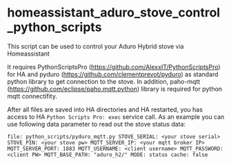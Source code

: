 # homeassistant_aduro_stove_control_python_scripts
This script can be used to control your Aduro Hybrid stove via Homeassistant

It requires PythonScriptsPro (https://github.com/AlexxIT/PythonScriptsPro) for HA and pyduro (https://github.com/clementprevot/pyduro) as standard python library to get connection to the stove. In addition, paho-mqtt (https://github.com/eclipse/paho.mqtt.python) library is required for python mqtt connectifity. 

After all files are saved into HA directories and HA restarted, you has access to HA `Python Scripts Pro: exec` service call.
As an example you can use following data parameter to read out the stove status data:

`
file: python_scripts/pyduro_mqtt.py
STOVE_SERIAL: <your stove serial>
STOVE_PIN: <your stove pw>
MQTT_SERVER_IP: <your mqtt broker IP>
MQTT_SERVER_PORT: 1883
MQTT_USERNAME: <client username>
MQTT_PASSWORD: <client PW>
MQTT_BASE_PATH: "aduro_h2/"
MODE: status
cache: false
`
